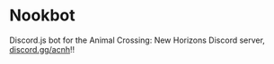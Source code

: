 # Nookbot
Discord.js bot for the Animal Crossing: New Horizons Discord server,
[discord.gg/acnh](https://discord.gg/acnh)!!
